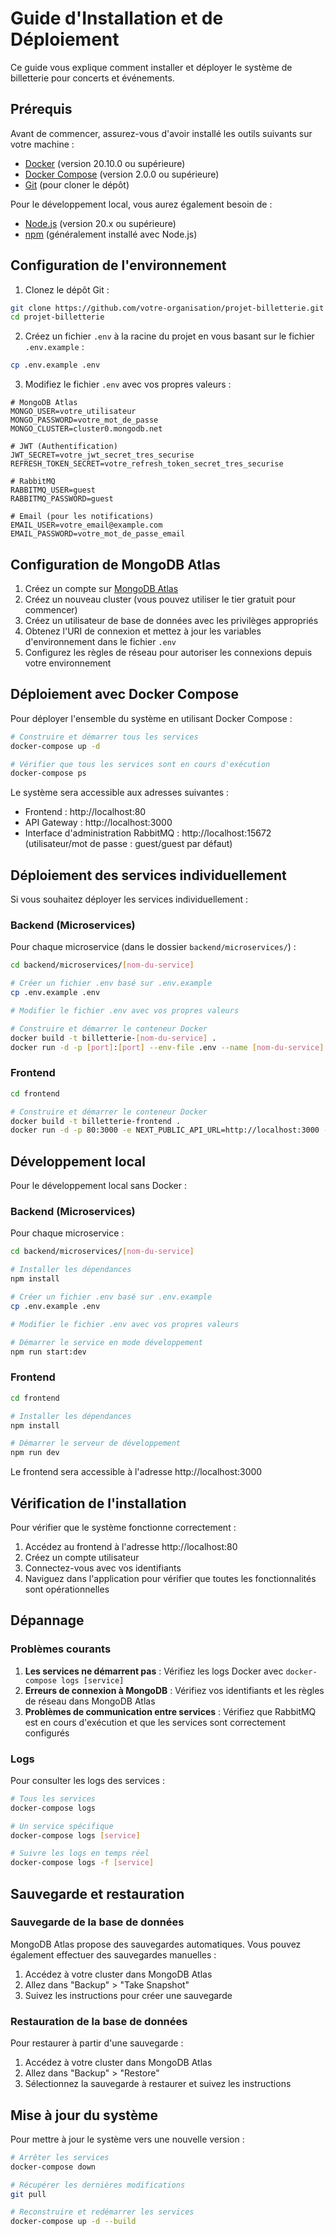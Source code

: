 # Guide d'Installation et de Déploiement

Ce guide vous explique comment installer et déployer le système de billetterie pour concerts et événements.

## Prérequis

Avant de commencer, assurez-vous d'avoir installé les outils suivants sur votre machine :

- [Docker](https://docs.docker.com/get-docker/) (version 20.10.0 ou supérieure)
- [Docker Compose](https://docs.docker.com/compose/install/) (version 2.0.0 ou supérieure)
- [Git](https://git-scm.com/downloads) (pour cloner le dépôt)

Pour le développement local, vous aurez également besoin de :

- [Node.js](https://nodejs.org/) (version 20.x ou supérieure)
- [npm](https://www.npmjs.com/) (généralement installé avec Node.js)

## Configuration de l'environnement

1. Clonez le dépôt Git :

```bash
git clone https://github.com/votre-organisation/projet-billetterie.git
cd projet-billetterie
```

2. Créez un fichier `.env` à la racine du projet en vous basant sur le fichier `.env.example` :

```bash
cp .env.example .env
```

3. Modifiez le fichier `.env` avec vos propres valeurs :

```
# MongoDB Atlas
MONGO_USER=votre_utilisateur
MONGO_PASSWORD=votre_mot_de_passe
MONGO_CLUSTER=cluster0.mongodb.net

# JWT (Authentification)
JWT_SECRET=votre_jwt_secret_tres_securise
REFRESH_TOKEN_SECRET=votre_refresh_token_secret_tres_securise

# RabbitMQ
RABBITMQ_USER=guest
RABBITMQ_PASSWORD=guest

# Email (pour les notifications)
EMAIL_USER=votre_email@example.com
EMAIL_PASSWORD=votre_mot_de_passe_email
```

## Configuration de MongoDB Atlas

1. Créez un compte sur [MongoDB Atlas](https://www.mongodb.com/cloud/atlas/register)
2. Créez un nouveau cluster (vous pouvez utiliser le tier gratuit pour commencer)
3. Créez un utilisateur de base de données avec les privilèges appropriés
4. Obtenez l'URI de connexion et mettez à jour les variables d'environnement dans le fichier `.env`
5. Configurez les règles de réseau pour autoriser les connexions depuis votre environnement

## Déploiement avec Docker Compose

Pour déployer l'ensemble du système en utilisant Docker Compose :

```bash
# Construire et démarrer tous les services
docker-compose up -d

# Vérifier que tous les services sont en cours d'exécution
docker-compose ps
```

Le système sera accessible aux adresses suivantes :
- Frontend : http://localhost:80
- API Gateway : http://localhost:3000
- Interface d'administration RabbitMQ : http://localhost:15672 (utilisateur/mot de passe : guest/guest par défaut)

## Déploiement des services individuellement

Si vous souhaitez déployer les services individuellement :

### Backend (Microservices)

Pour chaque microservice (dans le dossier `backend/microservices/`) :

```bash
cd backend/microservices/[nom-du-service]

# Créer un fichier .env basé sur .env.example
cp .env.example .env

# Modifier le fichier .env avec vos propres valeurs

# Construire et démarrer le conteneur Docker
docker build -t billetterie-[nom-du-service] .
docker run -d -p [port]:[port] --env-file .env --name [nom-du-service] billetterie-[nom-du-service]
```

### Frontend

```bash
cd frontend

# Construire et démarrer le conteneur Docker
docker build -t billetterie-frontend .
docker run -d -p 80:3000 -e NEXT_PUBLIC_API_URL=http://localhost:3000 --name frontend billetterie-frontend
```

## Développement local

Pour le développement local sans Docker :

### Backend (Microservices)

Pour chaque microservice :

```bash
cd backend/microservices/[nom-du-service]

# Installer les dépendances
npm install

# Créer un fichier .env basé sur .env.example
cp .env.example .env

# Modifier le fichier .env avec vos propres valeurs

# Démarrer le service en mode développement
npm run start:dev
```

### Frontend

```bash
cd frontend

# Installer les dépendances
npm install

# Démarrer le serveur de développement
npm run dev
```

Le frontend sera accessible à l'adresse http://localhost:3000

## Vérification de l'installation

Pour vérifier que le système fonctionne correctement :

1. Accédez au frontend à l'adresse http://localhost:80
2. Créez un compte utilisateur
3. Connectez-vous avec vos identifiants
4. Naviguez dans l'application pour vérifier que toutes les fonctionnalités sont opérationnelles

## Dépannage

### Problèmes courants

1. **Les services ne démarrent pas** : Vérifiez les logs Docker avec `docker-compose logs [service]`
2. **Erreurs de connexion à MongoDB** : Vérifiez vos identifiants et les règles de réseau dans MongoDB Atlas
3. **Problèmes de communication entre services** : Vérifiez que RabbitMQ est en cours d'exécution et que les services sont correctement configurés

### Logs

Pour consulter les logs des services :

```bash
# Tous les services
docker-compose logs

# Un service spécifique
docker-compose logs [service]

# Suivre les logs en temps réel
docker-compose logs -f [service]
```

## Sauvegarde et restauration

### Sauvegarde de la base de données

MongoDB Atlas propose des sauvegardes automatiques. Vous pouvez également effectuer des sauvegardes manuelles :

1. Accédez à votre cluster dans MongoDB Atlas
2. Allez dans "Backup" > "Take Snapshot"
3. Suivez les instructions pour créer une sauvegarde

### Restauration de la base de données

Pour restaurer à partir d'une sauvegarde :

1. Accédez à votre cluster dans MongoDB Atlas
2. Allez dans "Backup" > "Restore"
3. Sélectionnez la sauvegarde à restaurer et suivez les instructions

## Mise à jour du système

Pour mettre à jour le système vers une nouvelle version :

```bash
# Arrêter les services
docker-compose down

# Récupérer les dernières modifications
git pull

# Reconstruire et redémarrer les services
docker-compose up -d --build
```
